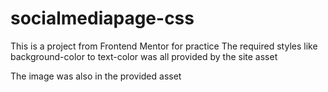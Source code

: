 # socialmediapage-css
This is a project from Frontend Mentor for practice
The required styles like background-color to text-color was all provided by the site asset

The image was also in the provided asset
